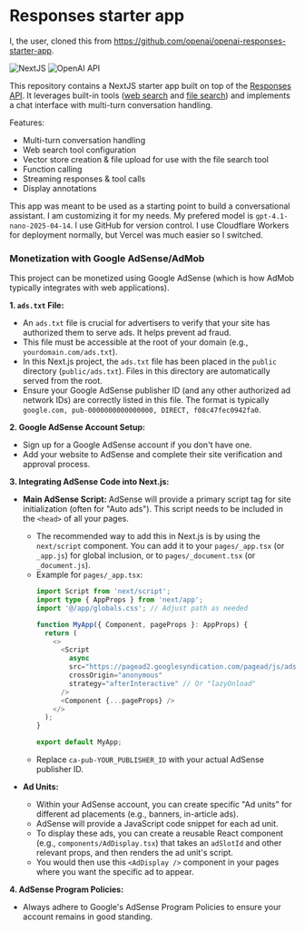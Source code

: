 <!--
This README file provides an overview of the OpenAI Responses Starter App, its features, setup, and customization notes.
It is intended to help users and contributors understand the project's purpose and how to work with it.
Keep this file updated with any major changes to the project structure, features, or deployment strategy.
-->

# Responses starter app
I, the user, cloned this from https://github.com/openai/openai-responses-starter-app.

![NextJS](https://img.shields.io/badge/Built_with-NextJS-blue)
![OpenAI API](https://img.shields.io/badge/Powered_by-OpenAI_API-orange)

This repository contains a NextJS starter app built on top of the [Responses API](https://platform.openai.com/docs/api-reference/responses).
It leverages built-in tools ([web search](https://platform.openai.com/docs/guides/tools-web-search?api-mode=responses) and [file search](https://platform.openai.com/docs/guides/tools-file-search)) and implements a chat interface with multi-turn conversation handling.

Features:

- Multi-turn conversation handling
- Web search tool configuration
- Vector store creation & file upload for use with the file search tool
- Function calling
- Streaming responses & tool calls
- Display annotations

This app was meant to be used as a starting point to build a conversational assistant. I am customizing it for my needs.
My prefered model is `gpt-4.1-nano-2025-04-14`.
I use GitHub for version control.
I use Cloudflare Workers for deployment normally, but Vercel was much easier so I switched.

### Monetization with Google AdSense/AdMob

This project can be monetized using Google AdSense (which is how AdMob typically integrates with web applications).

**1. `ads.txt` File:**
   - An `ads.txt` file is crucial for advertisers to verify that your site has authorized them to serve ads. It helps prevent ad fraud.
   - This file must be accessible at the root of your domain (e.g., `yourdomain.com/ads.txt`).
   - In this Next.js project, the `ads.txt` file has been placed in the `public` directory (`public/ads.txt`). Files in this directory are automatically served from the root.
   - Ensure your Google AdSense publisher ID (and any other authorized ad network IDs) are correctly listed in this file. The format is typically `google.com, pub-0000000000000000, DIRECT, f08c47fec0942fa0`.

**2. Google AdSense Account Setup:**
   - Sign up for a Google AdSense account if you don't have one.
   - Add your website to AdSense and complete their site verification and approval process.

**3. Integrating AdSense Code into Next.js:**
   - **Main AdSense Script:** AdSense will provide a primary script tag for site initialization (often for "Auto ads"). This script needs to be included in the `<head>` of all your pages.
     - The recommended way to add this in Next.js is by using the `next/script` component. You can add it to your `pages/_app.tsx` (or `_app.js`) for global inclusion, or to `pages/_document.tsx` (or `_document.js`).
     - Example for `pages/_app.tsx`:
       ```typescript
       import Script from 'next/script';
       import type { AppProps } from 'next/app';
       import '@/app/globals.css'; // Adjust path as needed

       function MyApp({ Component, pageProps }: AppProps) {
         return (
           <>
             <Script
               async
               src="https://pagead2.googlesyndication.com/pagead/js/adsbygoogle.js?client=ca-pub-YOUR_PUBLISHER_ID"
               crossOrigin="anonymous"
               strategy="afterInteractive" // Or "lazyOnload"
             />
             <Component {...pageProps} />
           </>
         );
       }

       export default MyApp;
       ```
     - Replace `ca-pub-YOUR_PUBLISHER_ID` with your actual AdSense publisher ID.

   - **Ad Units:**
     - Within your AdSense account, you can create specific "Ad units" for different ad placements (e.g., banners, in-article ads).
     - AdSense will provide a JavaScript code snippet for each ad unit.
     - To display these ads, you can create a reusable React component (e.g., `components/AdDisplay.tsx`) that takes an `adSlotId` and other relevant props, and then renders the ad unit's script.
     - You would then use this `<AdDisplay />` component in your pages where you want the specific ad to appear.

**4. AdSense Program Policies:**
   - Always adhere to Google's AdSense Program Policies to ensure your account remains in good standing.

